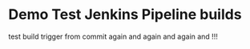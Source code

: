 # Demo Test Jenkins Pipeline builds
test build trigger from commit again and again and again and !!!
